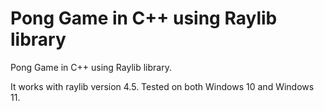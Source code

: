 # Pong Game in C++ using Raylib library

Pong Game in C++ using Raylib library.

It works with raylib version 4.5.
Tested on both Windows 10 and Windows 11.
